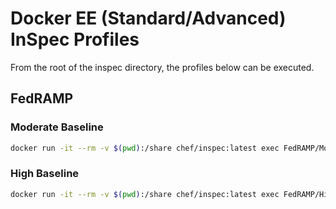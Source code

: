 #  Docker EE (Standard/Advanced) InSpec Profiles

From the root of the inspec directory, the profiles below can be executed.

## FedRAMP

### Moderate Baseline

```sh
docker run -it --rm -v $(pwd):/share chef/inspec:latest exec FedRAMP/Moderate -t ssh://user@host -i <private_key> --sudo
```

### High Baseline

```sh
docker run -it --rm -v $(pwd):/share chef/inspec:latest exec FedRAMP/High -t ssh://user@host -i <private_key> --sudo
```
